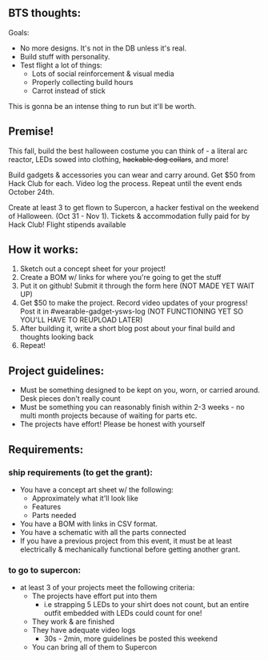 ## BTS thoughts:

Goals:

-   No more designs. It's not in the DB unless it's real.
-   Build stuff with personality.
-   Test flight a lot of things:
    -   Lots of social reinforcement & visual media
    -   Properly collecting build hours
    -   Carrot instead of stick

This is gonna be an intense thing to run but it'll be worth.

## Premise!

This fall, build the best halloween costume you can think of - a literal arc reactor, LEDs sowed into clothing, ~~hackable dog collars~~, and more!

Build gadgets & accessories you can wear and carry around. Get $50 from Hack Club for each. Video log the process. Repeat until the event ends October 24th.

Create at least 3 to get flown to Supercon, a hacker festival on the weekend of Halloween. (Oct 31 - Nov 1). Tickets & accommodation fully paid for by Hack Club! Flight stipends available

## How it works:

1. Sketch out a concept sheet for your project!
2. Create a BOM w/ links for where you're going to get the stuff
3. Put it on github! Submit it through the form here (NOT MADE YET WAIT UP)
4. Get $50 to make the project. Record video updates of your progress! Post it in \#wearable-gadget-ysws-log (NOT FUNCTIONING YET SO YOU'LL HAVE TO REUPLOAD LATER)
5. After building it, write a short blog post about your final build and thoughts looking back
6. Repeat!

## Project guidelines:

-   Must be something designed to be kept on you, worn, or carried around. Desk pieces don't really count
-   Must be something you can reasonably finish within 2-3 weeks - no multi month projects because of waiting for parts etc.
-   The projects have effort! Please be honest with yourself

## Requirements:

### ship requirements (to get the grant):

-   You have a concept art sheet w/ the following:
    -   Approximately what it'll look like
    -   Features
    -   Parts needed
-   You have a BOM with links in CSV format.
-   You have a schematic with all the parts connected
-   If you have a previous project from this event, it must be at least electrically & mechanically functional before getting another grant.

### to go to supercon:

-   at least 3 of your projects meet the following criteria:
    -   The projects have effort put into them
        -   i.e strapping 5 LEDs to your shirt does not count, but an entire outfit embedded with LEDs could count for one!
    -   They work & are finished
    -   They have adequate video logs
        -   30s - 2min, more guidelines be posted this weekend
    -   You can bring all of them to Supercon
